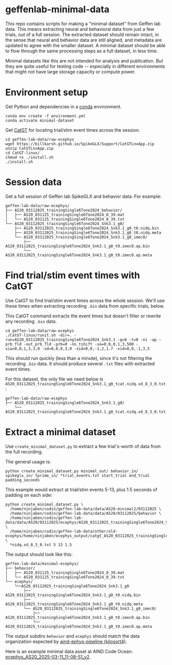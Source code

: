 # geffenlab-minimal-data

This repo contains scripts for making a "minimal dataset" from Geffen lab data.
This means extracting neural and behavioral data from just a few trials, out of a full session.
The extracted dataset should remain intact, in the sense that neural and behavior data are still aligned, and metadata are updated to agree with the smaller dataset.
A minimal dataset should be able to flow through the same processing steps as a full dataset, in less time.

Minimal datasets like this are not intended for analysis and publication.
But they are quite useful for testing code -- especially in different environments that might not have large storage capacity or compute power.

# Environment setup

Get Python and dependencies in a [conda](https://www.anaconda.com/docs/getting-started/miniconda/main) environment.

```
conda env create -f environment.yml
conda activate minimal-dataset
```

Get [CatGT](https://github.com/billkarsh/CatGT) for locating trial/stim event times across the session.

```
cd geffen-lab-data/raw-ecephys
wget https://billkarsh.github.io/SpikeGLX/Support/CatGTLnxApp.zip
unzip CatGTLnxApp.zip
cd CatGT-linux/
chmod +x ./install.sh 
./install.sh 
```

# Session data

Get a full session of Geffen lab SpikeGLX and behavior data.
For example:

```
geffen-lab-data/raw-ecephys/
├── AS20_03112025_trainingSingle6Tone2024_behavior/
│   ├── AS20_031125_trainingSingle6Tone2024_0_39.mat
│   └── AS20_031125_trainingSingle6Tone2024_0_39.txt
└── AS20_03112025_trainingSingle6Tone2024_Snk3.1_g0/
    ├── AS20_03112025_trainingSingle6Tone2024_Snk3.1_g0_t0.nidq.bin
    ├── AS20_03112025_trainingSingle6Tone2024_Snk3.1_g0_t0.nidq.meta
    └── AS20_03112025_trainingSingle6Tone2024_Snk3.1_g0_imec0/
        ├── AS20_03112025_trainingSingle6Tone2024_Snk3.1_g0_t0.imec0.ap.bin
        └── AS20_03112025_trainingSingle6Tone2024_Snk3.1_g0_t0.imec0.ap.meta
```

# Find trial/stim event times with CatGT

Use CatGT to find trial/stim event times across the whole session.
We'll use these times when extracting recording `.bin` data from specific trials, below.

This CatGT command extracts the event times but doesn't filter or rewrite any recording `.bin` data.

```
cd geffen-lab-data/raw-ecephys
./CatGT-linux/runit.sh -dir=. -run=AS20_03112025_trainingSingle6Tone2024_Snk3.1 -g=0 -t=0 -ni -ap -prb_fld -out_prb_fld -prb=0 -no_tshift -xa=0,0,0,1,3,500 -xia=0,0,1,3,3,0 -xd=0,0,8,3,0 -xid=0,0,-1,2,1.7 -xid=0,0,-1,3,5
```

This should run quickly (less than a minute), since it's not filtering the recording `.bin` data.
It should produce several `.txt` files with extracted event times.

For this dataset, the only file we need below is `AS20_03112025_trainingSingle6Tone2024_Snk3.1_g0_tcat.nidq.xd_8_3_0.txt`:

```
geffen-lab-data/raw-ecephys
├── AS20_03112025_trainingSingle6Tone2024_Snk3.1_g0/
    └── AS20_03112025_trainingSingle6Tone2024_Snk3.1_g0_tcat.nidq.xd_8_3_0.txt
```

# Extract a minimal dataset

Use `create_minimal_dataset.py` to extract a few trial's-worth of data from the full recording.

The general usage is:

```
python create_minimal_dataset.py minimal_out/ behavior_in/ spikeglx_in/ tprime_in/ *trial_events.txt start_trial end_trial padding_seconds
```

This example would extract at trial/stim events 5-13, plus 1.5 seconds of padding on each side:


```
python create_minimal_dataset.py \
  /home/ninjaben/codin/geffen-lab-data/data/AS20-minimal2/03112025 \
  /home/ninjaben/codin/geffen-lab-data/data/AS20/03112025/behavior \
  /home/ninjaben/codin/geffen-lab-data/data/AS20/03112025/ecephys/AS20_03112025_trainingSingle6Tone2024_Snk3.1_g0 \
  /home/ninjaben/codin/geffen-lab-data/other/old-ecephys/home/ninjaben/ecephys_output/catgt_AS20_03112025_trainingSingle6Tone2024_Snk3.1_g0 \
  *nidq.xd_8_3_0.txt 5 13 1.5
```

The output should look like this:

```
geffen-lab-data/minimal-ecephys/
├── behavior/
│   ├── AS20_031125_trainingSingle6Tone2024_0_39.mat
│   └── AS20_031125_trainingSingle6Tone2024_0_39.txt
└── ecephys/
    └──AS20_03112025_trainingSingle6Tone2024_Snk3.1_g0
        ├── AS20_03112025_trainingSingle6Tone2024_Snk3.1_g0_t0.nidq.bin
        ├── AS20_03112025_trainingSingle6Tone2024_Snk3.1_g0_t0.nidq.meta
        └── AS20_03112025_trainingSingle6Tone2024_Snk3.1_g0_imec0/
            ├── AS20_03112025_trainingSingle6Tone2024_Snk3.1_g0_t0.imec0.ap.bin
            └── AS20_03112025_trainingSingle6Tone2024_Snk3.1_g0_t0.imec0.ap.meta
```

The output subdirs `behavior` and `ecephys` should match the data organization expected by [aind-ephys-pipeline (kilosort4)](https://codeocean.allenneuraldynamics.org/capsule/9352933/tree).

Here is an example minimal data asset at AIND Code Ocean: [ecephys_AS20_2025-03-11_11-08-51_v2](https://codeocean.allenneuraldynamics.org/data-assets/2429fd9e-80c5-4cf0-a281-9c8043cfc402/ecephys?filters=N4Igzg9gTgLiBcIDGUCmBDGqAmIA0I2qYSCMUArqgQA7oDmqCAjLalAAoNPwBMADAXTYAbugB2SHAmABfAgFsKAGxgBLAGJrV7MDJDokUsGAAyqEamV74AbWRpM0gLryQ49Ap4hUUmgAsATzAAfQBBAGUBEIFeAFYAWn4AZgTmZhD0pIAOBLiMkV58QmIUNRp1CHEEEAAVfzUwAAJGpvQmsE8aZVQm7Ex0MFQYJoAzaCaKIaaAdzUYfyaacqs1cV6sMHVxegA6JqaASRgAcmb2-ph21AAPckMRtBo0IfFt%2Bjax1Bmm8jV0axNCAUEYQUafZRVRhQJpoJDQbBrD5DExqKq7YpXeg2exQdAzYq%2BVD%2BGjBYqRAQgZwEADWa1wiEug2GxTAagAXjxmPwAJwAdjicQAbMkACzJAijbTEBBCgiQChQKT6aBqehrGqQpAAkBuGjsBSNNlVGygdBKhqWMiUaglHpYa1UAg4eaO21gfzmnjkJ0gERqb5ugj%2B74RT1oN1uLZOGpSjzKYoQGbrKCHBkgABGSAzQv4fOYowSvGS8QSou1PISPNF2V4CSzcVQqCz2D5hiKBCTKYAcp5vBnUOIAFaeNa7fwYMDKQIAAXoCnQ2l28IUxRQGCw2DCcHgzD5ourfL5QrifN22WycWyfJ52QIGeZAFUoAnEP4YDAaGB4AB6H-wogICkCRdgBHpxHWRUAWwQIPENJAwF2aB6B-JkhhgMAfyzHM8wLIsS0Sct0Erata3rJBG2bJBW3bH9eFFXgeVGbAeVQBJsn4CiyyQUZ%2BASdBeGyZgqyQDjxR4pBRX4DsQHpW4IiuB1EBXbphmkAgkCmGAIAUABZYZhAGfQmSaHpLFfEA8R%2BJlCRufUoDULw3l%2BQJ9RqIkAjJRQIH6ZR5kCdy7jxKRlGUFRzSaKxfHICBPONSF6AC%2BUKAzIdopadMKX4VkUrSpARjAfUkADGwQF0qYmiUEgVCmXUCGUQYYEOcQiBuaRd33Q8%2BSE-hdm6hipLiIR8rUSwAHlk10BBbFANR02w3N80LYtSyIkiazrBsmxbNskBkuD%2B0HEdDXEcdJ2nOcFyXFdCSuiyB2HUdTonQYLvnRdlGXHTdWpWTxBoEEABEjLsX71ycLcYFMdABwsgApChxCaHk8CaWI4iabl4H4bL6sa5rWpwaHYZqBGkZRtHpIxrGUlZDlUGJqwamYXZpKaABxAAhYpGmBq50MjIA).
